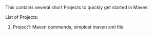This contains several short Projects to quickly get started in Maven:

List of Projects:

1. Project1: Maven commands, simplest maven xml file
